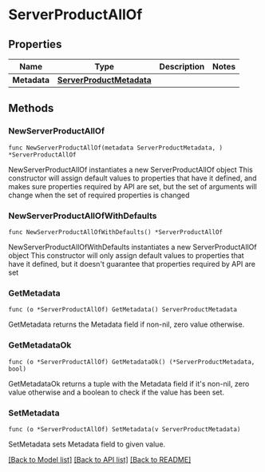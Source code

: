 # ServerProductAllOf

## Properties

Name | Type | Description | Notes
------------ | ------------- | ------------- | -------------
**Metadata** | [**ServerProductMetadata**](ServerProductMetadata.md) |  | 

## Methods

### NewServerProductAllOf

`func NewServerProductAllOf(metadata ServerProductMetadata, ) *ServerProductAllOf`

NewServerProductAllOf instantiates a new ServerProductAllOf object
This constructor will assign default values to properties that have it defined,
and makes sure properties required by API are set, but the set of arguments
will change when the set of required properties is changed

### NewServerProductAllOfWithDefaults

`func NewServerProductAllOfWithDefaults() *ServerProductAllOf`

NewServerProductAllOfWithDefaults instantiates a new ServerProductAllOf object
This constructor will only assign default values to properties that have it defined,
but it doesn't guarantee that properties required by API are set

### GetMetadata

`func (o *ServerProductAllOf) GetMetadata() ServerProductMetadata`

GetMetadata returns the Metadata field if non-nil, zero value otherwise.

### GetMetadataOk

`func (o *ServerProductAllOf) GetMetadataOk() (*ServerProductMetadata, bool)`

GetMetadataOk returns a tuple with the Metadata field if it's non-nil, zero value otherwise
and a boolean to check if the value has been set.

### SetMetadata

`func (o *ServerProductAllOf) SetMetadata(v ServerProductMetadata)`

SetMetadata sets Metadata field to given value.



[[Back to Model list]](../README.md#documentation-for-models) [[Back to API list]](../README.md#documentation-for-api-endpoints) [[Back to README]](../README.md)


